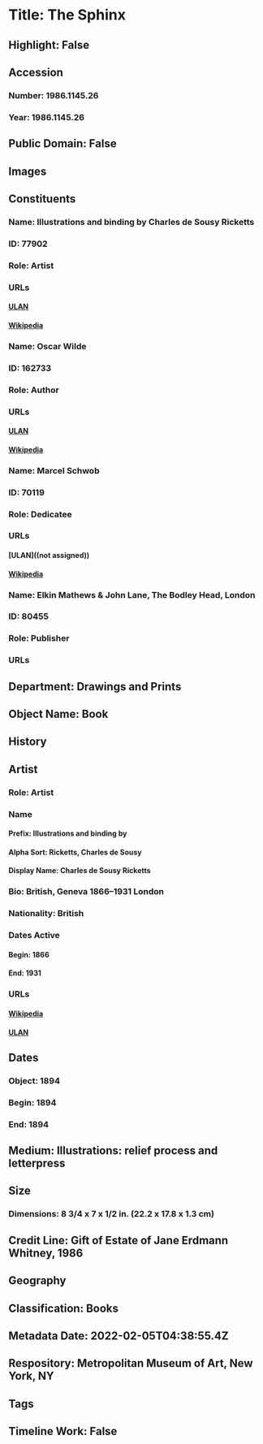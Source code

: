 # Title: The Sphinx
## Highlight: False
## Accession
### Number: 1986.1145.26
### Year: 1986.1145.26
## Public Domain: False
## Images
## Constituents
### Name: Illustrations and binding by Charles de Sousy Ricketts
### ID: 77902
### Role: Artist
### URLs
#### [ULAN](http://vocab.getty.edu/page/ulan/500031282)
#### [Wikipedia](https://www.wikidata.org/wiki/Q2332695)
### Name: Oscar Wilde
### ID: 162733
### Role: Author
### URLs
#### [ULAN](http://vocab.getty.edu/page/ulan/500094070)
#### [Wikipedia](https://www.wikidata.org/wiki/Q30875)
### Name: Marcel Schwob
### ID: 70119
### Role: Dedicatee
### URLs
#### [ULAN]((not assigned))
#### [Wikipedia](https://www.wikidata.org/wiki/Q472697)
### Name: Elkin Mathews &amp; John Lane, The Bodley Head, London
### ID: 80455
### Role: Publisher
### URLs
## Department: Drawings and Prints
## Object Name: Book
## History
## Artist
### Role: Artist
### Name
#### Prefix: Illustrations and binding by
#### Alpha Sort: Ricketts, Charles de Sousy
#### Display Name: Charles de Sousy Ricketts
### Bio: British, Geneva 1866–1931 London
### Nationality: British
### Dates Active
#### Begin: 1866
#### End: 1931
### URLs
#### [Wikipedia](https://www.wikidata.org/wiki/Q2332695)
#### [ULAN](http://vocab.getty.edu/page/ulan/500031282)
## Dates
### Object: 1894
### Begin: 1894
### End: 1894
## Medium: Illustrations: relief process and letterpress
## Size
### Dimensions: 8 3/4 x 7 x 1/2 in. (22.2 x 17.8 x 1.3 cm)
## Credit Line: Gift of Estate of Jane Erdmann Whitney, 1986
## Geography
## Classification: Books
## Metadata Date: 2022-02-05T04:38:55.4Z
## Respository: Metropolitan Museum of Art, New York, NY
## Tags
## Timeline Work: False
